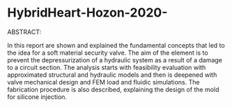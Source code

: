 # HybridHeart-Hozon-2020-

ABSTRACT:

In this report are shown and explained the fundamental concepts that led to the idea for a soft material security valve. The aim of the element is to prevent the depressurization of a hydraulic system as a result of a damage to a circuit section. The analysis starts with feasibility evaluation with approximated structural and hydraulic models and then is deepened with valve mechanical design and FEM load and fluidic simulations. The fabrication procedure is also described, explaining the design of the mold for silicone injection. 
